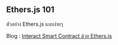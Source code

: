 ## Ethers.js 101

ตัวอย่าง Ethers.js แบบง่ายๆ

Blog : [Interact Smart Contract ด้วย Ethers.js](https://blog.devahoy.com/interact-smart-contract-with-ethersjs/)
